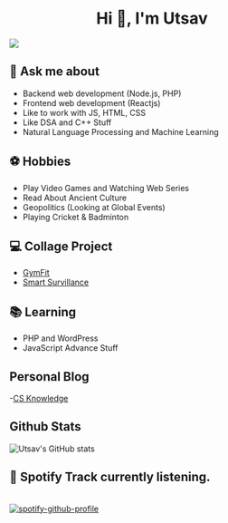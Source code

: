 <h1 align="center">Hi 👋, I'm Utsav</h1>
<!-- <h3 align="center">Seeking Freshers Role</h3> -->

![](https://komarev.com/ghpvc/?username=up1512001&label=PROFILE+VIEWS&color=orange)

## 💬 Ask me about
- Backend web development (Node.js, PHP)
- Frontend web development (Reactjs)
- Like to work with JS, HTML, CSS 
- Like DSA and C++ Stuff
- Natural Language Processing and Machine Learning

## ⚽ Hobbies
- Play Video Games and Watching Web Series  
- Read About Ancient Culture
- Geopolitics (Looking at Global Events)
- Playing Cricket & Badminton

## 💻 Collage Project
- [GymFit](https://github.com/up1512001/GymFit)
- [Smart Survillance](https://github.com/up1512001/Abnormal-Event-Detection-6th-sem-project-)

## 📚 Learning
- PHP and WordPress  
- JavaScript Advance Stuff

## Personal Blog
-[CS Knowledge](https://csblogcontent.wordpress.com/)

## Github Stats
![Utsav's GitHub stats](https://github-readme-stats.vercel.app/api?username=up1512001&show_icons=true&theme=radical)


## 🎵 Spotify Track currently listening.
  

<br/>  [![spotify-github-profile](https://spotify-github-profile.vercel.app/api/view?uid=uka1h9qj8xlpgm7st96podseu&cover_image=true&theme=default&show_offline=false&background_color=121212&interchange=false)](https://spotify-github-profile.vercel.app/api/view?uid=uka1h9qj8xlpgm7st96podseu&redirect=true)
<br/>  

